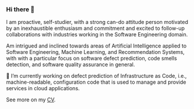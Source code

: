 ### Hi there 👋

<!--
**stefanodallapalma/stefanodallapalma** is a ✨ _special_ ✨ repository because its `README.md` (this file) appears on your GitHub profile.

Here are some ideas to get you started:

- 🔭 I’m currently working on ...
- 🌱 I’m currently learning ...
- 👯 I’m looking to collaborate on ...
- 🤔 I’m looking for help with ...
- 💬 Ask me about ...
- 📫 How to reach me: ...
- 😄 Pronouns: ...
- ⚡ Fun fact: ...
-->


I am proactive, self-studier, with a strong can-do attitude person motivated by an inexhaustible enthusiasm and commitment and excited to follow-up collaborations with industries working in the Software Engineering domain.

Am intrigued and inclined towards areas of Artificial Intelligence applied to Software Engineering, Machine Learning, and Recommendation Systems, with with a particular focus on software defect prediction, code smells detection, and software quality assurance in general.

🔭 I’m currently working on defect prediction of Infrastructure as Code, i.e., machine-readable, configuration code that is used to manage and provide services in cloud applications.

See more on my [CV](https://registry.jsonresume.org/stefanodallapalma?theme=elegant).
